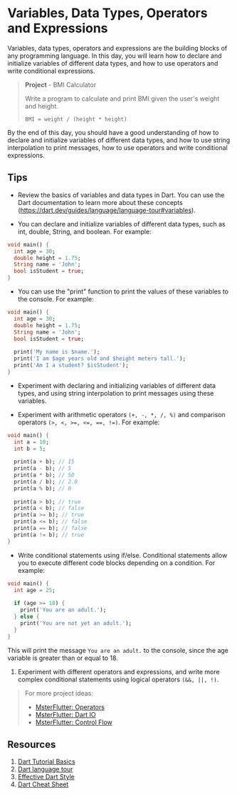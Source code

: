 # Variables, Data Types, Operators and Expressions

Variables, data types, operators and expressions are the building blocks of any programming language. In this day, you will learn how to declare and initialize variables of different data types, and how to use operators and write conditional expressions.

> **Project** - BMI Calculator
> 
> Write a program to calculate and print BMI given the user's weight and height.
> 
> `BMI = weight / (height * height)`

By the end of this day, you should have a good understanding of how to declare and initialize variables of different data types, and how to use string interpolation to print messages, how to use operators and write conditional expressions.

## Tips

- Review the basics of variables and data types in Dart. You can use the Dart documentation to learn more about these concepts (https://dart.dev/guides/language/language-tour#variables).

- You can declare and initialize variables of different data types, such as int, double, String, and boolean. For example:

```dart
void main() {
  int age = 30;
  double height = 1.75;
  String name = 'John';
  bool isStudent = true;
}
```

- You can use the "print" function to print the values of these variables to the console. For example:

```dart
void main() {
  int age = 30;
  double height = 1.75;
  String name = 'John';
  bool isStudent = true;
  
  print('My name is $name.');
  print('I am $age years old and $height meters tall.');
  print('Am I a student? $isStudent');
}
```

- Experiment with declaring and initializing variables of different data types, and using string interpolation to print messages using these variables.

- Experiment with arithmetic operators `(+, -, *, /, %)` and comparison operators `(>, <, >=, <=, ==, !=)`. For example:

```dart
void main() {
  int a = 10;
  int b = 5;
  
  print(a + b); // 15
  print(a - b); // 5
  print(a * b); // 50
  print(a / b); // 2.0
  print(a % b); // 0
  
  print(a > b); // true
  print(a < b); // false
  print(a >= b); // true
  print(a <= b); // false
  print(a == b); // false
  print(a != b); // true
}
```

- Write conditional statements using if/else. Conditional statements allow you to execute different code blocks depending on a condition. For example:

```dart
void main() {
  int age = 25;
  
  if (age >= 18) {
    print('You are an adult.');
  } else {
    print('You are not yet an adult.');
  }
}
```

This will print the message `You are an adult.` to the console, since the age variable is greater than or equal to 18.

1. Experiment with different operators and expressions, and write more complex conditional statements using logical operators `(&&, ||, !)`.

> For more project ideas:
> 
> - [MsterFlutter: Operators](https://masterflutter.appwriters.dev/ch01-the-dart-basics/ls05-operators)
> - [MsterFlutter: Dart IO](https://masterflutter.appwriters.dev/ch01-the-dart-basics/ls03-standard-io)
> - [MsterFlutter: Control Flow](https://masterflutter.appwriters.dev/ch01-the-dart-basics/ls06-control-flow)

## Resources

1. [Dart Tutorial Basics](https://dart-tutorial.com/introduction-and-basics/)
2. [Dart language tour](https://dart.dev/guides/language/language-tour)
3. [Effective Dart Style](https://dart.dev/guides/language/effective-dart/style)
4. [Dart Cheat Sheet](https://dart.dev/codelabs/dart-cheatsheet)